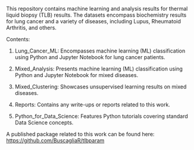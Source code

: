 This repository contains machine learning and analysis results for thermal liquid biopsy (TLB) results. The datasets encompass biochemistry results for lung cancer and a variety of diseases, including Lupus, Rheumatoid Arthritis, and others.

Contents:

1. Lung_Cancer_ML: Encompasses machine learning (ML) classification using Python and Jupyter Notebook for lung cancer patients.

2. Mixed_Analysis: Presents machine learning (ML) classification using Python and Jupyter Notebook for mixed diseases.

3. Mixed_Clustering: Showcases unsupervised learning results on mixed diseases.

4. Reports: Contains any write-ups or reports related to this work.

5. Python_for_Data_Science: Features Python tutorials covering standard Data Science concepts.

A published package related to this work can be found here: https://github.com/BuscagliaR/tlbparam




